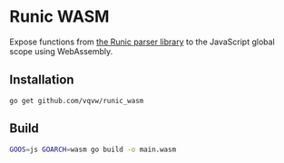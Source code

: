 # Runic WASM

Expose functions from [the Runic parser library](https://github.com/vqvw/runic) to the JavaScript global scope using WebAssembly.

## Installation

`go get github.com/vqvw/runic_wasm`

## Build

```sh
GOOS=js GOARCH=wasm go build -o main.wasm
```
